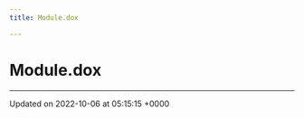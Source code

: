 ```yaml
---
title: Module.dox

---
```


# Module.dox








-------------------------------

Updated on 2022-10-06 at 05:15:15 +0000
